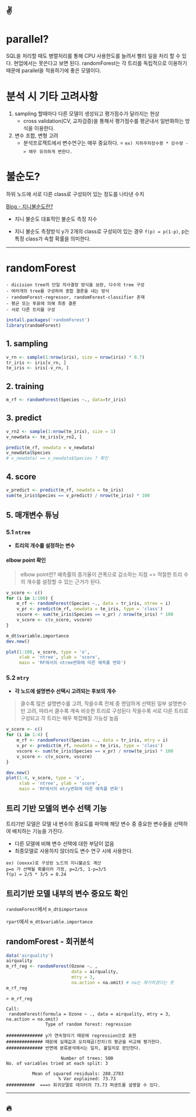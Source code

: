 :v:
---
# parallel?
SQL을 처리할 때도 병렬처리를 통해 CPU 사용한도를 늘려서 빨리 일을 처리 할 수 있다.
현업에서는 못쓴다고 보면 된다.
randomForest는 각 트리를 독립적으로 이용하기 때문에 parallel을 적용하기에 좋은 모델이다.

# 분석 시 기타 고려사항
1. sampling 할때마다 다른 모델이 생성되고 평가점수가 달라지는 현상
    - cross validation(CV, 교차검증)을 통해서 평가점수를 평균내서 일반화하는 방식을 이용한다.
2. 변수 조합, 변형 고려
    - 분석프로젝트에서 변수연구는 매우 중요하다. :star:
    `ex) 지하주차장수용 * 강수량 -> 매우 유의하게 변한다.`

# 불순도?
하위 노드에 서로 다른 class로 구성되어 있는 정도를 나타낸 수치

[Blog - 지니불순도란?](https://smalldataguru.com/%EA%B2%B0%EC%A0%95-%ED%8A%B8%EB%A6%ACdecision-tree%EC%9D%98-%EC%A7%80%EB%8B%88-%EB%B6%88%EC%88%9C%EB%8F%84gini-impurity%EB%9E%80-%EB%AC%B4%EC%97%87%EC%9D%BC%EA%B9%8C/)

- 지니 불순도 
대표적인 불순도 측정 지수
     

- 지니 불순도 측정방식
    y가 2개의 class로 구성되어 있는 경우
    `f(p) = p(1-p)`, p는 특정 class가 속할 확률을 의미한다.


---
# randomForest
    - dicision tree의 단일 의사결정 방식을 보완, 다수의 tree 구성
    - 여러개의 tree를 구성하여 종합 결론을 내는 방식
    - randomForest-regressor, randomForest-classifier 존재
    - 평균 또는 투표에 의해 최종 결론
    - 서로 다른 트리를 구성
```r
install.packages('randomForest')
library(randomForest)
```

## **1. sampling**
```r
v_rn <- sample(1:nrow(iris), size = nrow(iris) * 0.7)
tr_iris <- iris[v_rn, ]
te_iris <- iris[-v_rn, ]
```

## **2. training**
```r
m_rf <- randomForest(Species ~., data=tr_iris)
```



## **3. predict**
```r
v_rn2 <- sample(1:nrow(te_iris), size = 1)
v_newdata <- te_iris[v_rn2, ]

predict(m_rf, newdata = v_newdata)
v_newdata$Species
# v_newdata) == v_newdata$Species ? 확인
```

## **4. score**
```r
v_predict <- predict(m_rf, newdata = te_iris)
sum(te_iris$Species == v_predict) / nrow(te_iris) * 100
```


## **5. 매개변수 튜닝**
### 5.1 `ntree`
- **트리의 개수를 설정하는 변수**

#### elbow point 확인
> elbow point란? 
 예측률의 증가율이 큰폭으로 감소하는 지점 => 적절한 트리 수의 개수를 설정할 수 있는 근거가 된다.

```r
v_score <- c()
for (i in 1:100) {
    m_rf <- randomForest(Species ~., data = tr_iris, ntree = i)
    v_pr <- predict(m_rf, newdata = te_iris, type = 'class')
    vscore <- sum(te_iris$Species == v_pr) / nrow(te_iris) * 100
    v_score <- c(v_score, vscore)
}

m_dt$variable.importance
dev.new()

plot(1:100, v_score, type = 'o',
     xlab = 'ntree', ylab = 'score',
     main = 'RF에서의 ntree변화에 따른 예측률 변화')
```

### 5.2 `mtry`
- **각 노드에 설명변수 선택시 고려되는 후보의 개수**

>  클수록 많은 설명변수를 고려,
작을수록 전체 중 랜덤하게 선택된 일부 설명변수만 고려,
따라서 클수록 계속 비슷한 트리로 구성된다
작을수록 서로 다른 트리로 구성되고 각 트리는 매우 복잡해질 가능성 높음

```r
v_score <- c()
for (i in 1:4) {
    m_rf <- randomForest(Species ~., data = tr_iris, mtry = i)
    v_pr <- predict(m_rf, newdata = te_iris, type = 'class')
    vscore <- sum(te_iris$Species == v_pr) / nrow(te_iris) * 100
    v_score <- c(v_score, vscore)
}

dev.new()
plot(1:4, v_score, type = 'o',
     xlab = 'ntree', ylab = 'score',
     main = 'RF에서의 mtry변화에 따른 예측률 변화')
```





## 트리 기반 모델의 변수 선택 기능
트리기반 모델은 모델 내 변수의 중요도를 파악해 해당 변수 중 중요한 변수들을 선택하여 배치하는 기능을 가진다.
- 다른 모델에 비해 변수 선택에 대한 부담이 없음
- 최종모델로 사용하지 않더라도 변수 연구 시에 사용한다.



```
ex) (ooxxx)로 구성된 노드의 지니불순도 계산
p=o 가 선택될 확률이라 가정, p=2/5, 1-p=3/5
f(p) = 2/5 * 3/5 = 0.24
```

## 트리기반 모델 내부의 변수 중요도 확인
`randomForest`에서
`m_dt$importance`

`rpart`에서
`m_dt$variable.importance`


## randomForest - 회귀분석
```r
data('airquality')
airquality
m_rf_reg <- randomForest(Ozone ~. , 
                         data = airquality, 
                         mtry = 3,
                         na.action = na.omit) # na는 제거하겠다는 뜻
m_rf_reg
```

```
> m_rf_reg

Call:
 randomForest(formula = Ozone ~ ., data = airquality, mtry = 3,      na.action = na.omit) 
               Type of random forest: regression 

############## y가 연속형이기 때문에 regression으로 표현
############## 때문에 실제값과 오차제곱(잔차)의 평균을 비교해 평가한다.
############## 반면에 분류분석에서는 일치, 불일치로 판단한다.

                     Number of trees: 500
No. of variables tried at each split: 3

          Mean of squared residuals: 288.2783
                    % Var explained: 73.73
###########  ===> 회귀모델로 데이터의 73.73 퍼센트를 설명할 수 있다.
```



---
:fire:
---
